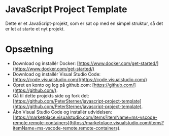 # JavaScript Project Template

Dette er et JavaScript-projekt, som er sat op med en simpel struktur, så det er let at starte et nyt projekt.

# Opsætning

- Download og installér Docker: [https://www.docker.com/get-started/](https://www.docker.com/get-started/)
- Download og installér Visual Studio Code: [https://code.visualstudio.com/](https://code.visualstudio.com/)
- Opret en konto og log på github.com: [https://github.com/](https://github.com/).
- Gå til dette projekts side og fork det: [https://github.com/PeterSterner/javascript-project-template](https://github.com/PeterSterner/javascript-project-template).
- Åbn Visual Studio Code og installér udvidelsen: [https://marketplace.visualstudio.com/items?itemName=ms-vscode-remote.remote-containers](https://marketplace.visualstudio.com/items?itemName=ms-vscode-remote.remote-containers).


